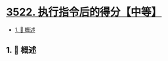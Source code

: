 # [3522. 执行指令后的得分【中等】](https://github.com/tnotesjs/TNotes.leetcode/tree/main/notes/3522.%20%E6%89%A7%E8%A1%8C%E6%8C%87%E4%BB%A4%E5%90%8E%E7%9A%84%E5%BE%97%E5%88%86%E3%80%90%E4%B8%AD%E7%AD%89%E3%80%91)

<!-- region:toc -->

- [1. 📝 概述](#1--概述)

<!-- endregion:toc -->

## 1. 📝 概述
